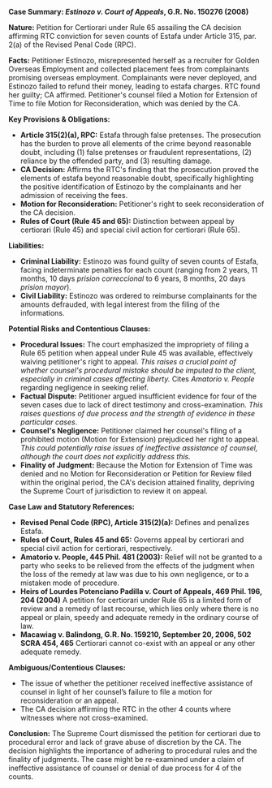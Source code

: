 **Case Summary: *Estinozo v. Court of Appeals*, G.R. No. 150276 (2008)**

**Nature:** Petition for Certiorari under Rule 65 assailing the CA decision affirming RTC conviction for seven counts of Estafa under Article 315, par. 2(a) of the Revised Penal Code (RPC).

**Facts:** Petitioner Estinozo, misrepresented herself as a recruiter for Golden Overseas Employment and collected placement fees from complainants promising overseas employment.  Complainants were never deployed, and Estinozo failed to refund their money, leading to estafa charges. RTC found her guilty; CA affirmed. Petitioner's counsel filed a Motion for Extension of Time to file Motion for Reconsideration, which was denied by the CA.

**Key Provisions & Obligations:**

*   **Article 315(2)(a), RPC:** Estafa through false pretenses. The prosecution has the burden to prove all elements of the crime beyond reasonable doubt, including (1) false pretenses or fraudulent representations, (2) reliance by the offended party, and (3) resulting damage.
*   **CA Decision:** Affirms the RTC's finding that the prosecution proved the elements of estafa beyond reasonable doubt, specifically highlighting the positive identification of Estinozo by the complainants and her admission of receiving the fees.
*   **Motion for Reconsideration:**  Petitioner's right to seek reconsideration of the CA decision.
*   **Rules of Court (Rule 45 and 65):**  Distinction between appeal by certiorari (Rule 45) and special civil action for certiorari (Rule 65).

**Liabilities:**

*   **Criminal Liability:** Estinozo was found guilty of seven counts of Estafa, facing indeterminate penalties for each count (ranging from 2 years, 11 months, 10 days *prision correccional* to 6 years, 8 months, 20 days *prision mayor*).
*   **Civil Liability:**  Estinozo was ordered to reimburse complainants for the amounts defrauded, with legal interest from the filing of the informations.

**Potential Risks and Contentious Clauses:**

*   **Procedural Issues:**  The court emphasized the impropriety of filing a Rule 65 petition when appeal under Rule 45 was available, effectively waiving petitioner's right to appeal. *This raises a crucial point of whether counsel's procedural mistake should be imputed to the client, especially in criminal cases affecting liberty.* Cites *Amatorio v. People* regarding negligence in seeking relief.
*   **Factual Dispute:** Petitioner argued insufficient evidence for four of the seven cases due to lack of direct testimony and cross-examination.  *This raises questions of due process and the strength of evidence in these particular cases*.
*   **Counsel's Negligence:**  Petitioner claimed her counsel's filing of a prohibited motion (Motion for Extension) prejudiced her right to appeal.  *This could potentially raise issues of ineffective assistance of counsel, although the court does not explicitly address this.*
*   **Finality of Judgment:** Because the Motion for Extension of Time was denied and no Motion for Reconsideration or Petition for Review filed within the original period, the CA's decision attained finality, depriving the Supreme Court of jurisdiction to review it on appeal.

**Case Law and Statutory References:**

*   **Revised Penal Code (RPC), Article 315(2)(a):**  Defines and penalizes Estafa.
*   **Rules of Court, Rules 45 and 65:**  Governs appeal by certiorari and special civil action for certiorari, respectively.
*   **Amatorio v. People, 445 Phil. 481 (2003):** Relief will not be granted to a party who seeks to be relieved from the effects of the judgment when the loss of the remedy at law was due to his own negligence, or to a mistaken mode of procedure.
*   **Heirs of Lourdes Potenciano Padilla v. Court of Appeals, 469 Phil. 196, 204 (2004)** A petition for certiorari under Rule 65 is a limited form of review and a remedy of last recourse, which lies only where there is no appeal or plain, speedy and adequate remedy in the ordinary course of law.
*   **Macawiag v. Balindong, G.R. No. 159210, September 20, 2006, 502 SCRA 454, 465** Certiorari cannot co-exist with an appeal or any other adequate remedy.

**Ambiguous/Contentious Clauses:**

*   The issue of whether the petitioner received ineffective assistance of counsel in light of her counsel’s failure to file a motion for reconsideration or an appeal.
*   The CA decision affirming the RTC in the other 4 counts where witnesses where not cross-examined.

**Conclusion:** The Supreme Court dismissed the petition for certiorari due to procedural error and lack of grave abuse of discretion by the CA. The decision highlights the importance of adhering to procedural rules and the finality of judgments. The case might be re-examined under a claim of ineffective assistance of counsel or denial of due process for 4 of the counts.
